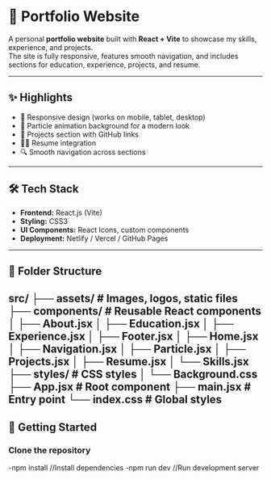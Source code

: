 # 🌟 Portfolio Website

A personal **portfolio website** built with **React + Vite** to showcase my skills, experience, and projects.  
The site is fully responsive, features smooth navigation, and includes sections for education, experience, projects, and resume.

---

## ✨ Highlights
- 🎨 Responsive design (works on mobile, tablet, desktop)  
- 🌌 Particle animation background for a modern look  
- 📂 Projects section with GitHub links  
- 🧑‍💻 Resume integration  
- 🔍 Smooth navigation across sections  

---

## 🛠️ Tech Stack
- **Frontend:** React.js (Vite)  
- **Styling:** CSS3  
- **UI Components:** React Icons, custom components  
- **Deployment:** Netlify / Vercel / GitHub Pages  

---

## 📂 Folder Structure
src/
├── assets/ # Images, logos, static files
├── components/ # Reusable React components
│ ├── About.jsx
│ ├── Education.jsx
│ ├── Experience.jsx
│ ├── Footer.jsx
│ ├── Home.jsx
│ ├── Navigation.jsx
│ ├── Particle.jsx
│ ├── Projects.jsx
│ ├── Resume.jsx
│ └── Skills.jsx
├── styles/ # CSS styles
│ └── Background.css
├── App.jsx # Root component
├── main.jsx # Entry point
└── index.css # Global styles
---

## 🚀 Getting Started

### Clone the repository
-npm install //Install dependencies
-npm run dev //Run development server

